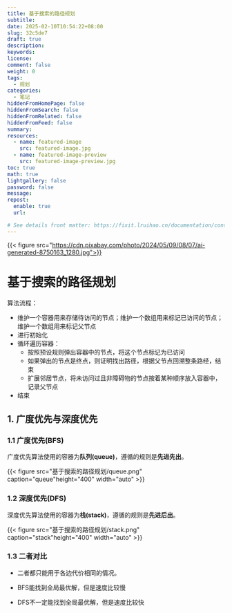 ```yaml
---
title: 基于搜索的路径规划
subtitle:
date: 2025-02-10T10:54:22+08:00
slug: 32c5de7
draft: true
description:
keywords:
license:
comment: false
weight: 0
tags:
  - 规划
categories:
  - 笔记
hiddenFromHomePage: false
hiddenFromSearch: false
hiddenFromRelated: false
hiddenFromFeed: false
summary:
resources:
  - name: featured-image
    src: featured-image.jpg
  - name: featured-image-preview
    src: featured-image-preview.jpg
toc: true
math: true
lightgallery: false
password: false
message:
repost:
  enable: true
  url:

# See details front matter: https://fixit.lruihao.cn/documentation/content-management/introduction/#front-matter
---
```


<!--more-->

{{< figure src="https://cdn.pixabay.com/photo/2024/05/09/08/07/ai-generated-8750163_1280.jpg">}}

# 基于搜索的路径规划

算法流程：

- 维护一个容器用来存储待访问的节点；维护一个数组用来标记已访问的节点；维护一个数组用来标记父节点
- 进行初始化
- 循环遍历容器：
  - 按照预设规则弹出容器中的节点，将这个节点标记为已访问
  - 如果弹出的节点是终点，则证明找出路径，根据父节点回溯整条路经，结束
  - 扩展邻居节点，将未访问过且非障碍物的节点按着某种顺序放入容器中，记录父节点
- 结束
## 1. 广度优先与深度优先

### 1.1 广度优先(BFS)

广度优先算法使用的容器为**队列(queue)**，遵循的规则是**先进先出**。

{{< figure src="基于搜索的路径规划/queue.png" caption="queue"height="400" width="auto" >}}

### 1.2 深度优先(DFS)

深度优先算法使用的容器为**栈(stack)**，遵循的规则是**先进后出**。

{{< figure src="基于搜索的路径规划/stack.png" caption="stack"height="400" width="auto" >}}

### 1.3 二者对比

- 二者都只能用于各边代价相同的情况。

- BFS能找到全局最优解，但是速度比较慢

- DFS不一定能找到全局最优解，但是速度比较快